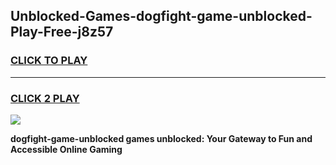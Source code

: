
## Unblocked-Games-dogfight-game-unblocked-Play-Free-j8z57
<h3>
<a href="https://premium76.site?title=dogfight-game-unblocked&ref=18A">CLICK TO PLAY</a></h3>
<hr>

<h3>
<a href="https://premium76.site?title=dogfight-game-unblocked&ref=18A">CLICK 2 PLAY</a>
  
</h3>

<a href="https://premium76.site?title=dogfight-game-unblocked&ref=18A"><img src="https://clearcache.store/games.png"></a>


**dogfight-game-unblocked games unblocked: Your Gateway to Fun and Accessible Online Gaming**
